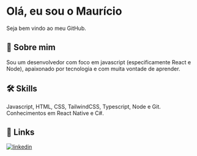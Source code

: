 
# Olá, eu sou o Maurício

Seja bem vindo ao meu GitHub.


## 🚀 Sobre mim
Sou um desenvolvedor com foco em javascript (especificamente React e Node), apaixonado por tecnologia e com muita vontade de aprender. 


## 🛠 Skills
Javascript, HTML, CSS, TailwindCSS, Typescript, Node e Git.  
Conhecimentos em React Native e C#.


## 🔗 Links

[![linkedin](https://img.shields.io/badge/linkedin-0A66C2?style=for-the-badge&logo=linkedin&logoColor=white)](https://www.linkedin.com/in/mauriciocr22/)


